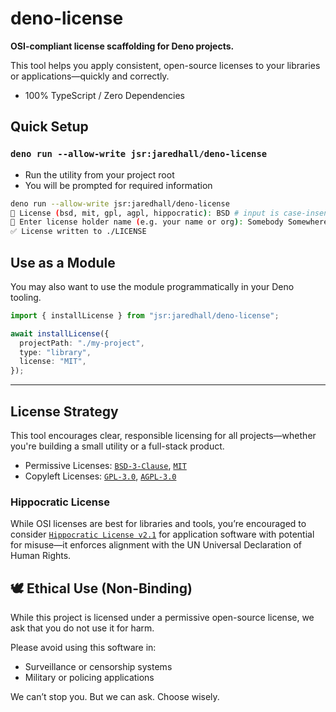 # deno-license

**OSI-compliant license scaffolding for Deno projects.**  

This tool helps you apply consistent, open-source licenses to your libraries or applications—quickly and correctly.

- 100% TypeScript / Zero Dependencies


## Quick Setup

### `deno run --allow-write jsr:jaredhall/deno-license`

- Run the utility from your project root
- You will be prompted for required information

```bash
deno run --allow-write jsr:jaredhall/deno-license
📜 License (bsd, mit, gpl, agpl, hippocratic): BSD # input is case-insensitive
👤 Enter license holder name (e.g. your name or org): Somebody Somewhere
✅ License written to ./LICENSE
```

## Use as a Module

You may also want to use the module programmatically in your Deno tooling.

```ts
import { installLicense } from "jsr:jaredhall/deno-license";

await installLicense({
  projectPath: "./my-project",
  type: "library",
  license: "MIT",
});
```

---

## License Strategy

This tool encourages clear, responsible licensing for all projects—whether you're building a small utility or a full-stack product.

- Permissive Licenses: [`BSD-3-Clause`](https://spdx.org/licenses/BSD-3-Clause.html), [`MIT`](https://spdx.org/licenses/MIT.html)
- Copyleft Licenses: [`GPL-3.0`](https://spdx.org/licenses/GPL-3.0-only.html), [`AGPL-3.0`](https://spdx.org/licenses/AGPL-3.0-only.html)

### Hippocratic License

While OSI licenses are best for libraries and tools, you’re encouraged to consider [`Hippocratic License v2.1`](https://firstdonoharm.dev/version/2/1/license/) for application software with potential for misuse—it enforces alignment with the UN Universal Declaration of Human Rights.

## 🕊️ Ethical Use (Non-Binding)

While this project is licensed under a permissive open-source license, we ask that you do not use it for harm.

Please avoid using this software in:
- Surveillance or censorship systems
- Military or policing applications

We can’t stop you. But we can ask. Choose wisely.
